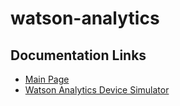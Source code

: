 # watson-analytics

## Documentation Links ##
* [Main Page](../README.md)  
* [Watson Analytics Device Simulator](/watson-analytics/device_simulator/README.md)  
